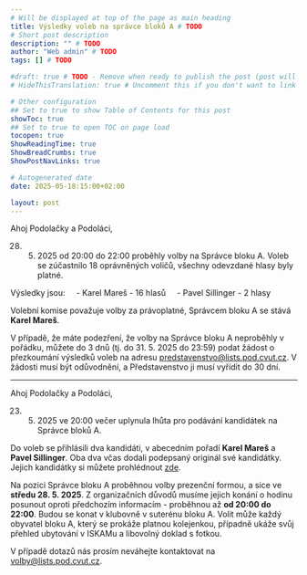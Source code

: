 ```yaml
---
# Will be displayed at top of the page as main heading
title: Výsledky voleb na správce bloků A # TODO
# Short post description
description: "" # TODO
author: "Web admin" # TODO
tags: [] # TODO

#draft: true # TODO - Remove when ready to publish the post (post will be hidden with this set to true)
# HideThisTranslation: true # Uncomment this if you don't want to link this translation of page in translations

# Other configuration
## Set to true to show Table of Contents for this post
showToc: true
## Set to true to open TOC on page load
tocopen: true
ShowReadingTime: true
ShowBreadCrumbs: true
ShowPostNavLinks: true

# Autogenerated date
date: 2025-05-18:15:00+02:00

layout: post
---
```


Ahoj Podolačky a Podoláci,

28. 5. 2025 od 20:00 do 22:00 proběhly volby na Správce bloku A. Voleb se zúčastnilo 18 oprávněných voličů, všechny odevzdané hlasy byly platné.

Výsledky jsou:
    - Karel Mareš - 16 hlasů
    - Pavel Sillinger - 2 hlasy

Volební komise považuje volby za právoplatné, Správcem bloku A se stává **Karel Mareš**.

V případě, že máte podezření, že volby na Správce bloku A neproběhly v pořádku, můžete do 3 dnů (tj. do 31. 5. 2025 do 23:59) podat žádost o přezkoumání výsledků voleb na adresu <predstavenstvo@lists.pod.cvut.cz>. V žádosti musí být odůvodnění, a Představenstvo ji musí vyřídit do 30 dní.​​

---

Ahoj Podolačky a Podoláci,

23. 5. 2025 ve 20:00 večer uplynula lhůta pro podávání kandidátek na Správce bloků A.

Do voleb se přihlásili dva kandidáti, v abecedním pořadí **Karel Mareš** a **Pavel Sillinger**. Oba dva včas dodali podepsaný originál své kandidátky. Jejich kandidátky si můžete prohlédnout [zde](https://cloud.pod.cvut.cz/index.php/s/rqbXS43iWzfQntn).

Na pozici Správce bloku A proběhnou volby prezenční formou, a sice ve **středu 28. 5. 2025**. Z organizačních důvodů musíme jejich konání o hodinu posunout oproti předchozím informacím - proběhnou až **od 20:00 do 22:00**. Budou se konat v klubovně v suterénu bloku A. Volit může každý obyvatel bloku A, který se prokáže platnou kolejenkou, případně ukáže svůj přehled ubytování v ISKAMu a libovolný doklad s fotkou.

V případě dotazů nás prosím neváhejte kontaktovat na <volby@lists.pod.cvut.cz>.​​​

<!-- Write page contents here -->
<!-- Use Markdown syntax: https://www.markdownguide.org/basic-syntax -->
